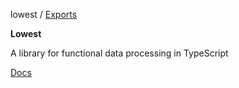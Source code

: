 lowest / [Exports](modules.md)

**Lowest**

A library for functional data processing in TypeScript

[Docs](https://github.com/oren-hollander/lowest/blob/main/docs/README.md)
